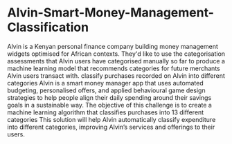 # Alvin-Smart-Money-Management-Classification
Alvin is a Kenyan personal finance company building money management widgets optimised for African contexts. They'd like to use the categorisation assessments that Alvin users have categorised manually so far to produce a machine learning model that recommends categories for future merchants Alvin users transact with.
classify purchases recorded on Alvin into different categories
Alvin is a smart money manager app that uses automated budgeting, personalised offers, and applied behavioural game design strategies to help people align their daily spending around their savings goals in a sustainable way.
The objective of this challenge is to create a machine learning algorithm that classifies purchases into 13 different categories
This solution will help Alvin automatically classify expenditure into different categories, improving Alvin’s services and offerings to their users.
